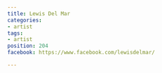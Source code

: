```yaml
---
title: Lewis Del Mar
categories:
- artist
tags:
- artist
position: 204
facebook: https://www.facebook.com/lewisdelmar/

---
```



